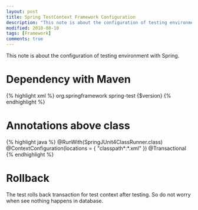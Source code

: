 ```yaml
---
layout: post
title: Spring TestContext Framework Configuration
description: "This note is about the configuration of testing environment with Spring."
modified: 2010-08-10
tags: [Framework]
comments: true
---
```


This note is about the configuration of testing environment with Spring.

<div class="social-share" data-initialized="true">
    <a href="#" class="social-share-icon icon-weibo"></a>
    <a href="#" class="social-share-icon icon-qq"></a>
    <a href="#" class="social-share-icon icon-wechat"></a>
</div>
<link rel="stylesheet" href="https://resource.chun.no/sharejs/css/share.min.css">
<script src="https://resource.chun.no/sharejs/js/social-share.min.js"></script>

# Dependency with Maven

{% highlight xml %}
<dependency>
	<groupId>org.springframework</groupId>
	<artifactId>spring-test</artifactId>
	<version>{$version}</version>
</dependency>
{% endhighlight %}

# Annotations above class

{% highlight java %}
@RunWith(SpringJUnit4ClassRunner.class)
@ContextConfiguration(locations = {
        "classpath*:*.xml"
})
@Transactional
{% endhighlight %}

# Rollback

The test rolls back transaction for test context after testing.
So do not worry when see nothing happens in database.